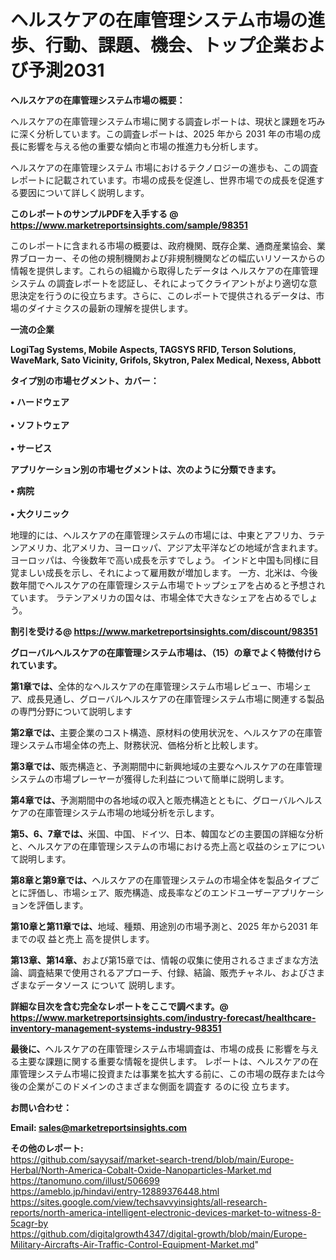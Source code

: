# ヘルスケアの在庫管理システム市場の進歩、行動、課題、機会、トップ企業および予測2031

<strong><b>ヘルスケアの在庫管理システム市場の概要：</b></strong>

ヘルスケアの在庫管理システム市場に関する調査レポートは、現状と課題を巧みに深く分析しています。この調査レポートは、2025 年から 2031 年の市場の成長に影響を与える他の重要な傾向と市場の推進力も分析します。

ヘルスケアの在庫管理システム 市場におけるテクノロジーの進歩も、この調査レポートに記載されています。市場の成長を促進し、世界市場での成長を促進する要因について詳しく説明します。

<strong>このレポートのサンプルPDFを入手する @ <a href=https://www.marketreportsinsights.com/sample/98351>https://www.marketreportsinsights.com/sample/98351</a></strong>

このレポートに含まれる市場の概要は、政府機関、既存企業、通商産業協会、業界ブローカー、その他の規制機関および非規制機関などの幅広いリソースからの情報を提供します。これらの組織から取得したデータは ヘルスケアの在庫管理システム の調査レポートを認証し、それによってクライアントがより適切な意思決定を行うのに役立ちます。さらに、このレポートで提供されるデータは、市場のダイナミクスの最新の理解を提供します。

<strong>一流の企業</strong>

<strong><b>LogiTag Systems, Mobile Aspects, TAGSYS RFID, Terson Solutions, WaveMark, Sato Vicinity, Grifols, Skytron, Palex Medical, Nexess, Abbott</b></strong>

<strong><b>タイプ別の市場セグメント、カバー：</b></strong>

<strong>• ハードウェア<br><br>• ソフトウェア<br><br>• サービス</strong>

<strong><b>アプリケーション別の市場セグメントは、次のように分類できます。</b></strong>

<strong>• 病院<br><br>• 大クリニック</strong>

 地理的には、ヘルスケアの在庫管理システムの市場には、中東とアフリカ、ラテンアメリカ、北アメリカ、ヨーロッパ、アジア太平洋などの地域が含まれます。 ヨーロッパは、今後数年で高い成長を示すでしょう。 インドと中国も同様に目覚ましい成長を示し、それによって雇用数が増加します。 一方、北米は、今後数年間でヘルスケアの在庫管理システム市場でトップシェアを占めると予想されています。 ラテンアメリカの国々は、市場全体で大きなシェアを占めるでしょう。

<strong>割引を受ける@ <a href=https://www.marketreportsinsights.com/discount/98351>https://www.marketreportsinsights.com/discount/98351</a></strong>

<strong><b>グローバルヘルスケアの在庫管理システム市場は、（15）の章でよく特徴付けられています。</b></strong>

<strong><b>第</b></strong><strong><b>1章では、</b></strong>全体的なヘルスケアの在庫管理システム市場レビュー、市場シェア、成長見通し、グローバルヘルスケアの在庫管理システム市場に関連する製品の専門分野について説明します

<strong><b>第2章では、</b></strong>主要企業のコスト構造、原材料の使用状況を、ヘルスケアの在庫管理システム市場全体の売上、財務状況、価格分析と比較します。

<strong><b>第3章では、</b></strong>販売構造と、予測期間中に新興地域の主要なヘルスケアの在庫管理システムの市場プレーヤーが獲得した利益について簡単に説明します。

<strong><b>第4章では、</b></strong>予測期間中の各地域の収入と販売構造とともに、グローバルヘルスケアの在庫管理システム市場の地域分析を示します。

<strong><b>第5、6、7章では、</b></strong>米国、中国、ドイツ、日本、韓国などの主要国の詳細な分析と、ヘルスケアの在庫管理システムの市場における売上高と収益のシェアについて説明します。

<strong><b>第8章と第9章では、</b></strong>ヘルスケアの在庫管理システムの市場全体を製品タイプごとに評価し、市場シェア、販売構造、成長率などのエンドユーザーアプリケーションを評価します。

<strong><b>第10章と第11章では、</b></strong>地域、種類、用途別の市場予測と、2025 年から2031 年までの収 益と売上 高を提供します。

<strong><b>第13章、第14章、</b></strong>および第15章では、情報の収集に使用されるさまざまな方法論、調査結果で使用されるアプローチ、付録、結論、販売チャネル、およびさまざまなデータソース について 説明します。

<strong>詳細な目次を含む完全なレポートをここで調べます。@ <a href=https://www.marketreportsinsights.com/industry-forecast/healthcare-inventory-management-systems-industry-98351>https://www.marketreportsinsights.com/industry-forecast/healthcare-inventory-management-systems-industry-98351</a></strong>

<strong><b>最後に、</b></strong>ヘルスケアの在庫管理システム市場調査は、市場の成長 に影響を</a>与える主要な課題に関する重要な情報を提供します。 レポートは、ヘルスケアの在庫管理システム市場に投資または事業を拡大する前に、この市場の既存または今後の企業がこのドメインのさまざまな側面を調査す るのに役 立ちます。

<strong><b>お問い合わせ：</b></strong>

<strong>Email: </strong><a href=mailto:sales@marketreportsinsights.com><strong>sales@marketreportsinsights.com</strong></a>

<strong>その他のレポート:</strong>
<br>
<a href=https://github.com/sayysaif/market-search-trend/blob/main/Europe-Herbal/North-America-Cobalt-Oxide-Nanoparticles-Market.md>https://github.com/sayysaif/market-search-trend/blob/main/Europe-Herbal/North-America-Cobalt-Oxide-Nanoparticles-Market.md</a>
<br>
<a href=https://tanomuno.com/illust/506699>https://tanomuno.com/illust/506699</a>
<br>
<a href=https://ameblo.jp/hindavi/entry-12889376448.html>https://ameblo.jp/hindavi/entry-12889376448.html</a>
<br>
<a href=https://sites.google.com/view/techsavvyinsights/all-research-reports/north-america-intelligent-electronic-devices-market-to-witness-8-5cagr-by>https://sites.google.com/view/techsavvyinsights/all-research-reports/north-america-intelligent-electronic-devices-market-to-witness-8-5cagr-by</a>
<br>
<a href=https://github.com/digitalgrowth4347/digital-growth/blob/main/Europe-Military-Aircrafts-Air-Traffic-Control-Equipment-Market.md>https://github.com/digitalgrowth4347/digital-growth/blob/main/Europe-Military-Aircrafts-Air-Traffic-Control-Equipment-Market.md</a>"
